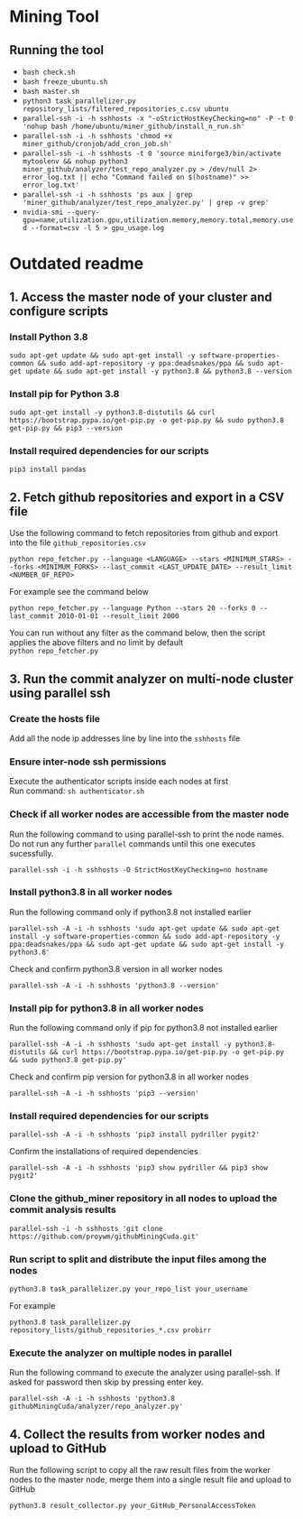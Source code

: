 # Mining Tool
## Running the tool
- `bash check.sh`
- `bash freeze_ubuntu.sh`
- `bash master.sh`
- `python3 task_parallelizer.py repository_lists/filtered_repositories_c.csv ubuntu`
- `parallel-ssh -i -h sshhosts -x "-oStrictHostKeyChecking=no" -P -t 0 'nohup bash /home/ubuntu/miner_github/install_n_run.sh'`
- `parallel-ssh -i -h sshhosts 'chmod +x miner_github/cronjob/add_cron_job.sh'`
- `parallel-ssh -i -h sshhosts -t 0 'source miniforge3/bin/activate mytoolenv && nohup python3 miner_github/analyzer/test_repo_analyzer.py > /dev/null 2> error_log.txt || echo "Command failed on $(hostname)" >> error_log.txt'`
- `parallel-ssh -i -h sshhosts 'ps aux | grep 'miner_github/analyzer/test_repo_analyzer.py' | grep -v grep'`
- `nvidia-smi --query-gpu=name,utilization.gpu,utilization.memory,memory.total,memory.used --format=csv -l 5 > gpu_usage.log`

# Outdated readme 
## 1. Access the master node of your cluster and configure scripts
### Install Python 3.8
```
sudo apt-get update && sudo apt-get install -y software-properties-common && sudo add-apt-repository -y ppa:deadsnakes/ppa && sudo apt-get update && sudo apt-get install -y python3.8 && python3.8 --version
```

### Install pip for Python 3.8
```
sudo apt-get install -y python3.8-distutils && curl https://bootstrap.pypa.io/get-pip.py -o get-pip.py && sudo python3.8 get-pip.py && pip3 --version
```

### Install required dependencies for our scripts
```
pip3 install pandas
```

## 2. Fetch github repositories and export in a CSV file
Use the following command to fetch repositories from github and export into the file `github_repositories.csv`
```
python repo_fetcher.py --language <LANGUAGE> --stars <MINIMUM_STARS> --forks <MINIMUM_FORKS> --last_commit <LAST_UPDATE_DATE> --result_limit <NUMBER_OF_REPO>
```

For example see the command below
```
python repo_fetcher.py --language Python --stars 20 --forks 0 --last_commit 2010-01-01 --result_limit 2000
```

You can run without any filter as the command below, then the script applies the above filters and no limit by default<br>
`python repo_fetcher.py`

## 3. Run the commit analyzer on multi-node cluster using parallel ssh
### Create the hosts file
Add all the node ip addresses line by line into the `sshhosts` file

### Ensure inter-node ssh permissions
Execute the authenticator scripts inside each nodes at first<br>
Run command: `sh authenticator.sh`

### Check if all worker nodes are accessible from the master node
Run the following command to using parallel-ssh to print the node names. Do not run any further `parallel` commands until this one executes sucessfully.
```
parallel-ssh -i -h sshhosts -O StrictHostKeyChecking=no hostname
```

### Install python3.8 in all worker nodes
Run the following command only if python3.8 not installed earlier
```
parallel-ssh -A -i -h sshhosts 'sudo apt-get update && sudo apt-get install -y software-properties-common && sudo add-apt-repository -y ppa:deadsnakes/ppa && sudo apt-get update && sudo apt-get install -y python3.8'
```
Check and confirm python3.8 version in all worker nodes
```
parallel-ssh -A -i -h sshhosts 'python3.8 --version'
```

### Install pip for python3.8 in all worker nodes
Run the following command only if pip for python3.8 not installed earlier
```
parallel-ssh -A -i -h sshhosts 'sudo apt-get install -y python3.8-distutils && curl https://bootstrap.pypa.io/get-pip.py -o get-pip.py && sudo python3.8 get-pip.py'
```
Check and confirm pip version for python3.8 in all worker nodes
```
parallel-ssh -A -i -h sshhosts 'pip3 --version'
```

### Install required dependencies for our scripts
```
parallel-ssh -A -i -h sshhosts 'pip3 install pydriller pygit2'
```
Confirm the installations of required dependencies
```
parallel-ssh -A -i -h sshhosts 'pip3 show pydriller && pip3 show pygit2'
```

### Clone the github_miner repository in all nodes to upload the commit analysis results
```
parallel-ssh -i -h sshhosts 'git clone https://github.com/proywm/githubMiningCuda.git'
```

### Run script to split and distribute the input files among the nodes
```
python3.8 task_parallelizer.py your_repo_list your_username
```
For example
```
python3.8 task_parallelizer.py repository_lists/github_repositories_*.csv probirr
```

### Execute the analyzer on multiple nodes in parallel
Run the following command to execute the analyzer using parallel-ssh. If asked for password then skip by pressing enter key.
```
parallel-ssh -A -i -h sshhosts 'python3.8 githubMiningCuda/analyzer/repo_analyzer.py'
```

## 4. Collect the results from worker nodes and upload to GitHub
Run the following script to copy all the raw result files from the worker nodes to the master node, merge them into a single result file and upload to GitHub
```
python3.8 result_collector.py your_GitHub_PersonalAccessToken
```
